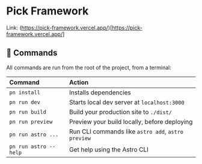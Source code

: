 # Pick Framework

Link: (https://pick-framework.vercel.app/)[https://pick-framework.vercel.app/]

## 🧞 Commands

All commands are run from the root of the project, from a terminal:

| Command               | Action                                             |
| :-------------------- | :------------------------------------------------- |
| `pn install`          | Installs dependencies                              |
| `pn run dev`          | Starts local dev server at `localhost:3000`        |
| `pn run build`        | Build your production site to `./dist/`            |
| `pn run preview`      | Preview your build locally, before deploying       |
| `pn run astro ...`    | Run CLI commands like `astro add`, `astro preview` |
| `pn run astro --help` | Get help using the Astro CLI                       |
